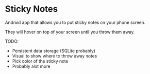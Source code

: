 Sticky Notes
============

Android app that allows you to put sticky notes on your phone screen.

They will hover on top of your screen until you throw them away.

TODO:
* Persistent data storage (SQLite probably)
* Visual to show where to throw away notes
* Pick color of the sticky note
* Probably alot more
